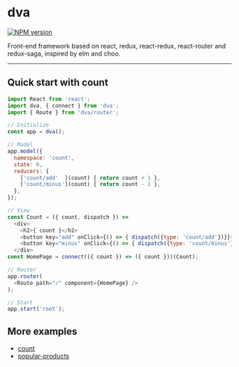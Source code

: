 # dva

[![NPM version](https://img.shields.io/npm/v/dva.svg?style=flat)](https://npmjs.org/package/dva)

Front-end framework based on react, redux, react-redux, react-router and redux-saga, inspired by elm and choo.

----

## Quick start with count

```javascript
import React from 'react';
import dva, { connect } from 'dva';
import { Route } from 'dva/router';

// Initialize
const app = dva();

// Model
app.model({
  namespace: 'count',
  state: 0,
  reducers: {
    ['count/add'  ](count) { return count + 1 },
    ['count/minus'](count) { return count - 1 },
  },
});

// View
const Count = ({ count, dispatch }) =>
  <div>
    <h2>{ count }</h2>
    <button key="add" onClick={() => { dispatch({type: 'count/add'})}}>+</button>
    <button key="minus" onClick={() => { dispatch({type: 'count/minus'})}}>-</button>
  </div>
const HomePage = connect(({ count }) => ({ count }))(Count);

// Router
app.router(
  <Route path="/" component={HomePage} />
);

// Start
app.start('root');
```

## More examples

- [count](./examples/count)
- [popular-products](./examples/popular-products)

